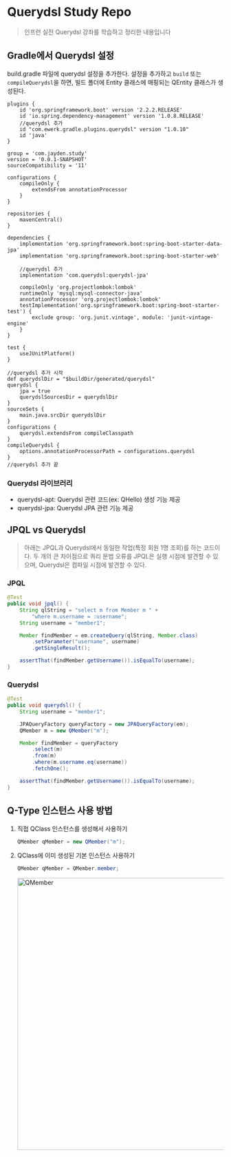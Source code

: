 # Querydsl Study Repo
> 인프런 실전 Querydsl 강좌를 학습하고 정리한 내용입니다

## Gradle에서 Querydsl 설정
build.gradle 파일에 querydsl 설정을 추가한다. 설정을 추가하고 <code>build</code> 또는
<code>compileQuerydsl</code>을 하면, 빌드 폴더에 Entity 클래스에 매핑되는 QEntity 클래스가 생성된다.

```
plugins {
    id 'org.springframework.boot' version '2.2.2.RELEASE'
    id 'io.spring.dependency-management' version '1.0.8.RELEASE'
    //querydsl 추가
    id "com.ewerk.gradle.plugins.querydsl" version "1.0.10"
    id 'java'
}

group = 'com.jayden.study'
version = '0.0.1-SNAPSHOT'
sourceCompatibility = '11'

configurations {
    compileOnly {
        extendsFrom annotationProcessor
    }
}

repositories {
    mavenCentral()
}

dependencies {
    implementation 'org.springframework.boot:spring-boot-starter-data-jpa'
    implementation 'org.springframework.boot:spring-boot-starter-web'

    //querydsl 추가
    implementation 'com.querydsl:querydsl-jpa'

    compileOnly 'org.projectlombok:lombok'
    runtimeOnly 'mysql:mysql-connector-java'
    annotationProcessor 'org.projectlombok:lombok'
    testImplementation('org.springframework.boot:spring-boot-starter-test') {
        exclude group: 'org.junit.vintage', module: 'junit-vintage-engine'
    }
}

test {
    useJUnitPlatform()
}

//querydsl 추가 시작
def querydslDir = "$buildDir/generated/querydsl"
querydsl {
    jpa = true
    querydslSourcesDir = querydslDir
}
sourceSets {
    main.java.srcDir querydslDir
}
configurations {
    querydsl.extendsFrom compileClasspath
}
compileQuerydsl {
    options.annotationProcessorPath = configurations.querydsl
}
//querydsl 추가 끝
```

### Querydsl 라이브러리
- querydsl-apt: Querydsl 관련 코드(ex: QHello) 생성 기능 제공
- querydsl-jpa: Querydsl JPA 관련 기능 제공

## JPQL vs Querydsl
> 아래는 JPQL과 Querydsl에서 동일한 작업(특정 회원 1명 조회)를 하는 코드이다. 두 개의 큰 차이점으로 쿼리 문법 오류를 JPQL은 
실행 시점에 발견할 수 있으며, Querydsl은 컴파일 시점에 발견할 수 있다.

### JPQL
```java
@Test
public void jpql() {
    String qlString = "select m from Member m " +
        "where m.username = :username";
    String username = "member1";

    Member findMember = em.createQuery(qlString, Member.class)
        .setParameter("username", username)
        .getSingleResult();

    assertThat(findMember.getUsername()).isEqualTo(username);
}
```

### Querydsl
```java
@Test
public void querydsl() {
    String username = "member1";

    JPAQueryFactory queryFactory = new JPAQueryFactory(em);
    QMember m = new QMember("m");

    Member findMember = queryFactory
        .select(m)
        .from(m)
        .where(m.username.eq(username))
        .fetchOne();

    assertThat(findMember.getUsername()).isEqualTo(username);
}
```

## Q-Type 인스턴스 사용 방법
1. 직접 QClass 인스턴스를 생성해서 사용하기
    ```java
    QMember qMember = new QMember("m");
    ```
   
2. QClass에 이미 생성된 기본 인스턴스 사용하기
    ```java
    QMember qMember = QMember.member;
    ```
   
   <img width="632" alt="QMember" src="https://user-images.githubusercontent.com/43853352/72715544-00b16800-3bb4-11ea-9a9c-b2d592ba2c38.png">
